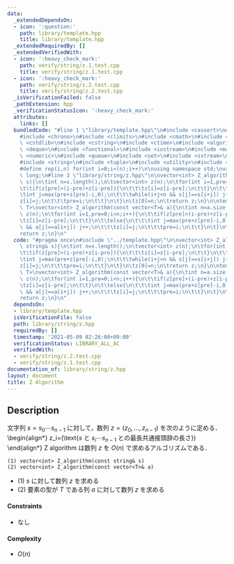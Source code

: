```yaml
---
data:
  _extendedDependsOn:
  - icon: ':question:'
    path: library/template.hpp
    title: library/template.hpp
  _extendedRequiredBy: []
  _extendedVerifiedWith:
  - icon: ':heavy_check_mark:'
    path: verify/string/z.1.test.cpp
    title: verify/string/z.1.test.cpp
  - icon: ':heavy_check_mark:'
    path: verify/string/z.2.test.cpp
    title: verify/string/z.2.test.cpp
  _isVerificationFailed: false
  _pathExtension: hpp
  _verificationStatusIcon: ':heavy_check_mark:'
  attributes:
    links: []
  bundledCode: "#line 1 \"library/template.hpp\"\n#include <cassert>\n#include <cctype>\n\
    #include <chrono>\n#include <climits>\n#include <cmath>\n#include <cstdio>\n#include\
    \ <cstdlib>\n#include <cstring>\n#include <ctime>\n#include <algorithm>\n#include\
    \ <deque>\n#include <functional>\n#include <iostream>\n#include <map>\n#include\
    \ <numeric>\n#include <queue>\n#include <set>\n#include <sstream>\n#include <stack>\n\
    #include <string>\n#include <tuple>\n#include <utility>\n#include <vector>\n\n\
    #define rep(i,n) for(int i=0;i<(n);i++)\n\nusing namespace std;\nusing lint=long\
    \ long;\n#line 3 \"library/string/z.hpp\"\n\nvector<int> Z_algorithm(const string&\
    \ s){\n\tint n=s.length();\n\tvector<int> z(n);\n\tfor(int i=1,pre=0;i<n;i++){\n\
    \t\tif(z[pre]>(i-pre)+z[i-pre]){\n\t\t\tz[i]=z[i-pre];\n\t\t}\n\t\telse{\n\t\t\
    \tint j=max(pre+z[pre]-i,0);\n\t\t\twhile(i+j<n && s[j]==s[i+j]) j++;\n\t\t\t\
    z[i]=j;\n\t\t\tpre=i;\n\t\t}\n\t}\n\tz[0]=n;\n\treturn z;\n}\n\ntemplate<class\
    \ T>\nvector<int> Z_algorithm(const vector<T>& a){\n\tint n=a.size();\n\tvector<int>\
    \ z(n);\n\tfor(int i=1,pre=0;i<n;i++){\n\t\tif(z[pre]>(i-pre)+z[i-pre]){\n\t\t\
    \tz[i]=z[i-pre];\n\t\t}\n\t\telse{\n\t\t\tint j=max(pre+z[pre]-i,0);\n\t\t\twhile(i+j<n\
    \ && a[j]==a[i+j]) j++;\n\t\t\tz[i]=j;\n\t\t\tpre=i;\n\t\t}\n\t}\n\tz[0]=n;\n\t\
    return z;\n}\n"
  code: "#pragma once\n#include \"../template.hpp\"\n\nvector<int> Z_algorithm(const\
    \ string& s){\n\tint n=s.length();\n\tvector<int> z(n);\n\tfor(int i=1,pre=0;i<n;i++){\n\
    \t\tif(z[pre]>(i-pre)+z[i-pre]){\n\t\t\tz[i]=z[i-pre];\n\t\t}\n\t\telse{\n\t\t\
    \tint j=max(pre+z[pre]-i,0);\n\t\t\twhile(i+j<n && s[j]==s[i+j]) j++;\n\t\t\t\
    z[i]=j;\n\t\t\tpre=i;\n\t\t}\n\t}\n\tz[0]=n;\n\treturn z;\n}\n\ntemplate<class\
    \ T>\nvector<int> Z_algorithm(const vector<T>& a){\n\tint n=a.size();\n\tvector<int>\
    \ z(n);\n\tfor(int i=1,pre=0;i<n;i++){\n\t\tif(z[pre]>(i-pre)+z[i-pre]){\n\t\t\
    \tz[i]=z[i-pre];\n\t\t}\n\t\telse{\n\t\t\tint j=max(pre+z[pre]-i,0);\n\t\t\twhile(i+j<n\
    \ && a[j]==a[i+j]) j++;\n\t\t\tz[i]=j;\n\t\t\tpre=i;\n\t\t}\n\t}\n\tz[0]=n;\n\t\
    return z;\n}\n"
  dependsOn:
  - library/template.hpp
  isVerificationFile: false
  path: library/string/z.hpp
  requiredBy: []
  timestamp: '2021-05-09 02:26:00+09:00'
  verificationStatus: LIBRARY_ALL_AC
  verifiedWith:
  - verify/string/z.2.test.cpp
  - verify/string/z.1.test.cpp
documentation_of: library/string/z.hpp
layout: document
title: Z Algorithm
---
```


## Description
文字列 $s=s_0\cdots s_{n-1}$ に対して，数列 $z=(z_0,\ldots,z_{n-1})$ を次のように定める．
\begin{align*}
	z_i=(\text{$s$ と $s_i\cdots s_{n-1}$ との最長共通接頭辞の長さ})
\end{align*}
Z algorithm は数列 $z$ を $O(n)$ で求めるアルゴリズムである．

```
(1) vector<int> Z_algorithm(const string& s)
(2) vector<int> Z_algorithm(const vector<T>& a)
```
- (1) $s$ に対して数列 $z$ を求める
- (2) 要素の型が $T$ である列 $a$ に対して数列 $z$ を求める

#### Constraints
- なし

#### Complexity
- $O(n)$

